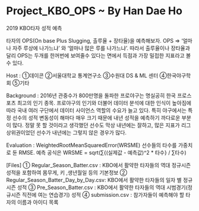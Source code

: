 # Project_KBO_OPS ~ By Han Dae Ho

2019 KBO타자 성적 예측

타자의 OPS(On base Plus Slugging, 출루율 + 장타율)을 예측해보자.
OPS => ‘얼마나 자주 루상에 나가느냐’ 와 ‘얼마나 많은 루를 나가느냐’.
따라서 출루율이나 장타율과 달리 OPS는 두개를 한꺼번에 보여줄수 있다는 면에서 득점과 가장 밀접한 지표라고 볼 수 있다.

Host : ①데이콘 ②서울대학교 통계연구소 ③수원대 DS & ML 센터 ④한국야구학회 ⑤기타

Background : 2016년 관중수가 800만명을 돌파한 프로야구는 명실공히 한국 프로스포츠 최고의 인기 종목.
프로야구의 인기와 더불어 데이터 분석에 대한 인식이 높아짐에 따라 국내 여러 구단에서 데이터 사이언스 역할의 수요가 늘고 있다.
특히 야구에서는 특정 선수의 성적 변동성이 해마다 매우 크기 때문에 내년 성적을 예측하기 까다로운 부분이 많다.
정말 못 할 것이라고 생각했던 선수도 막상 내년에는 잘하고, 많은 지표가 리그 상위권이었던 선수가 내년에는 그렇지 않은 경우가 많다.

Evaluation : WeightedRootMeanSquaredError(WRSME)
선수들의 타수를 가중치로 둔 RMSE. 예측 공식은 WRSME = sqrt(∑{(실제값 - 예측값)^2 * 타수} / ∑타수)

[Files]
① Regular_Season_Batter.csv : KBO에서 활약한 타자들의 역대 정규시즌 성적을 포함하여 몸무게, 키 ,생년월일 등의 기본정보
② Regular_Season_Batter_Day_by_Day.csv: KBO에서 활약한 타자들의 일자 별 정규시즌 성적
③ Pre_Season_Batter.csv : KBO에서 활약한 타자들의 역대 시범경기(정규시즌 직전에 여는 연습경기) 성적
④ submission.csv : 참가자들이 예측해야 할 타자의 이름과 아이디 목록
